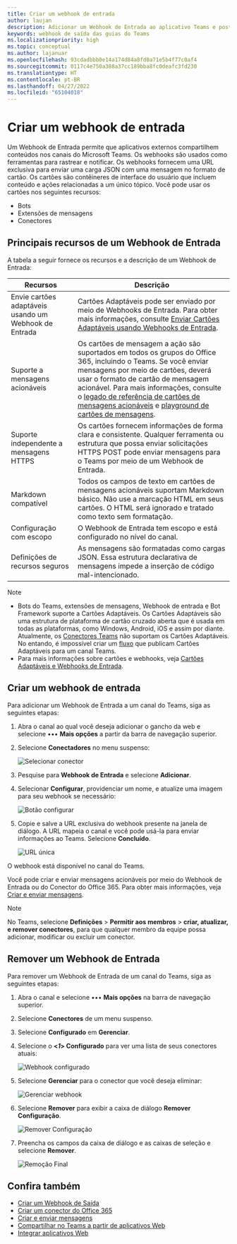```yaml
---
title: Criar um webhook de entrada
author: laujan
description: Adicionar um Webhook de Entrada ao aplicativo Teams e postar quaisquer solicitações externas ao Teams usando-o
keywords: webhook de saída das guias do Teams
ms.localizationpriority: high
ms.topic: conceptual
ms.author: lajanuar
ms.openlocfilehash: 93cdadbbb0e14a174d84a8fd0a71e5b4f77c0af4
ms.sourcegitcommit: 0117c4e750a388a37cc189bba8fc0deafc3fd230
ms.translationtype: HT
ms.contentlocale: pt-BR
ms.lasthandoff: 04/27/2022
ms.locfileid: "65104018"
---
```

# <a name="create-an-incoming-webhook"></a>Criar um webhook de entrada

Um Webhook de Entrada permite que aplicativos externos compartilhem conteúdos nos canais do Microsoft Teams. Os webhooks são usados como ferramentas para rastrear e notificar. Os webhooks fornecem uma URL exclusiva para enviar uma carga JSON com uma mensagem no formato de cartão. Os cartões são contêineres de interface do usuário que incluem conteúdo e ações relacionadas a um único tópico. Você pode usar os cartões nos seguintes recursos:

* Bots
* Extensões de mensagens
* Conectores

## <a name="key-features-of-an-incoming-webhook"></a>Principais recursos de um Webhook de Entrada

A tabela a seguir fornece os recursos e a descrição de um Webhook de Entrada:

| Recursos | Descrição |
| -------- | ----------- |
|Envie cartões adaptáveis usando um Webhook de Entrada | Cartões Adaptáveis pode ser enviado por meio de Webhooks de Entrada. Para obter mais informações, consulte [Enviar Cartões Adaptáveis usando Webhooks de Entrada](../../webhooks-and-connectors/how-to/connectors-using.md#send-adaptive-cards-using-an-incoming-webhook).|
|Suporte a mensagens acionáveis|Os cartões de mensagem a ação são suportados em todos os grupos do Office 365, incluindo o Teams. Se você enviar mensagens por meio de cartões, deverá usar o formato de cartão de mensagem acionável. Para mais informações, consulte o [legado de referência de cartões de mensagens acionáveis](/outlook/actionable-messages/message-card-reference) e [playground de cartões de mensagens](https://messagecardplayground.azurewebsites.net).|
|Suporte independente a mensagens HTTPS|Os cartões fornecem informações de forma clara e consistente. Qualquer ferramenta ou estrutura que possa enviar solicitações HTTPS POST pode enviar mensagens para o Teams por meio de um Webhook de Entrada.|
|Markdown compatível|Todos os campos de texto em cartões de mensagens acionáveis suportam Markdown básico. Não use a marcação HTML em seus cartões. O HTML será ignorado e tratado como texto sem formatação.|
|Configuração com escopo|O Webhook de Entrada tem escopo e está configurado no nível do canal.|
|Definições de recursos seguros|As mensagens são formatadas como cargas JSON. Essa estrutura declarativa de mensagens impede a inserção de código mal-intencionado.|

<!--- TBD: A note should be short and eye-catching. No need to put a list item inside a Note or any admonition for that matter. Re-write the below list item.
--->

> [!NOTE]
>
> * Bots do Teams, extensões de mensagens, Webhook de entrada e Bot Framework suporte a Cartões Adaptáveis. Os Cartões Adaptáveis são uma estrutura de plataforma de cartão cruzado aberta que é usada em todas as plataformas, como Windows, Android, iOS e assim por diante. Atualmente, os [Conectores Teams](../../webhooks-and-connectors/how-to/connectors-creating.md) não suportam os Cartões Adaptáveis. No entando, é impossível criar um [fluxo](https://flow.microsoft.com/blog/microsoft-flow-in-microsoft-teams/) que publicam Cartões Adaptáveis para um canal Teams.
> * Para mais informações sobre cartões e webhooks, veja [Cartões Adaptáveis e Webhooks de Entrada](~/task-modules-and-cards/what-are-cards.md#adaptive-cards-and-incoming-webhooks).

## <a name="create-an-incoming-webhook"></a>Criar um webhook de entrada

Para adicionar um Webhook de Entrada a um canal do Teams, siga as seguintes etapas:

1. Abra o canal ao qual você deseja adicionar o gancho da web e selecione &#8226;&#8226;&#8226; **Mais opções** a partir da barra de navegação superior.
1. Selecione **Conectadores** no menu suspenso:

    ![Selecionar conector](~/assets/images/connectors.png)

1. Pesquise para **Webhook de Entrada** e selecione **Adicionar**.
1. Selecionar **Configurar**, providenciar um nome, e atualize uma imagem para seu webhook se necessário:

    ![Botão configurar](~/assets/images/configure.png)

1. Copie e salve a URL exclusiva do webhook presente na janela de diálogo. A URL mapeia o canal e você pode usá-la para enviar informações ao Teams. Selecione **Concluído**.

    ![URL única](~/assets/images/url.png)

O webhook está disponível no canal do Teams.

Você pode criar e enviar mensagens acionáveis por meio do Webhook de Entrada ou do Conector do Office 365. Para obter mais informações, veja [Criar e enviar mensagens](~/webhooks-and-connectors/how-to/connectors-using.md).

> [!NOTE]
> No Teams, selecione **Definições** > **Permitir aos membros** > **criar, atualizar, e remover conectores**, para que qualquer membro da equipe possa adicionar, modificar ou excluir um conector.

## <a name="remove-an-incoming-webhook"></a>Remover um Webhook de Entrada

Para remover um Webhook de Entrada de um canal do Teams, siga as seguintes etapas:

1. Abra o canal e selecione &#8226;&#8226;&#8226; **Mais opções** na barra de navegação superior.
1. Selecione **Conectores** de um menu suspenso.
1. Selecione **Configurado** em **Gerenciar**.
1. Selecione o **<*1*> Configurado** para ver uma lista de seus conectores atuais:

    ![Webhook configurado](~/assets/images/configured.png)

1. Selecione **Gerenciar** para o conector que você deseja eliminar:

    ![Gerenciar webhook](~/assets/images/manage.png)

1. Selecione **Remover** para exibir a caixa de diálogo **Remover Configuração**.

    ![Remover Configuração](~/assets/images/removeconfiguration.png)

1. Preencha os campos da caixa de diálogo e as caixas de seleção e selecione **Remover**.

    ![Remoção Final](~/assets/images/finalremove.png)

## <a name="see-also"></a>Confira também

* [Criar um Webhook de Saída](~/webhooks-and-connectors/how-to/add-outgoing-webhook.md)
* [Criar um conector do Office 365](~/webhooks-and-connectors/how-to/connectors-creating.md)
* [Criar e enviar mensagens](~/webhooks-and-connectors/how-to/connectors-using.md)
* [Compartilhar no Teams a partir de aplicativos Web](~/concepts/build-and-test/share-to-teams-from-web-apps.md)
* [Integrar aplicativos Web](~/samples/integrate-web-apps-overview.md)

